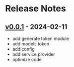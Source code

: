 # Release Notes

## [v0.0.1](#) - 2024-02-11

- add generate token module
- add models token
- add config
- add service provider
- optimize code
